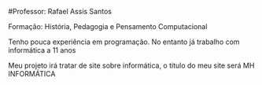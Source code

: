 #Professor: Rafael Assis Santos

Formação: História, Pedagogia e Pensamento Computacional

Tenho pouca experiência em programação. No entanto já trabalho com informática a 11 anos

Meu projeto irá tratar de site sobre informática, o titulo do meu site será MH INFORMÁTICA
